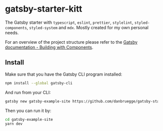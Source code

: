 # gatsby-starter-kitt
The Gatsby starter with `typescript`, `eslint`, `prettier`, `stylelint`,
`styled-components`, `styled-system` and `mdx`. Mostly created for my own
personal needs.

For an overview of the project structure please refer to the [Gatsby
documentation - Building with
Components](https://www.gatsbyjs.org/docs/building-with-components/).

## Install

Make sure that you have the Gatsby CLI program installed:
```sh
npm install --global gatsby-cli
```

And run from your CLI:
```sh
gatsby new gatsby-example-site https://github.com/danbruegge/gatsby-starter-kitt/
```

Then you can run it by:
```sh
cd gatsby-example-site
yarn dev
```
